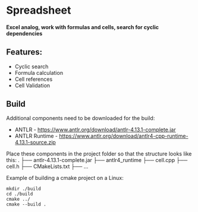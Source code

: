 # Spreadsheet
#### Excel analog, work with formulas and cells, search for cyclic dependencies

## Features:
- Cyclic search
- Formula calculation
- Cell references
- Cell Validation

## Build
Additional components need to be downloaded for the build:

- ANTLR - https://www.antlr.org/download/antlr-4.13.1-complete.jar
- ANTLR Runtime - https://www.antlr.org/download/antlr4-cpp-runtime-4.13.1-source.zip

Place these components in the project folder so that the structure looks like this:
.
├── antlr-4.13.1-complete.jar
├── antlr4_runtime
├── cell.cpp
├── cell.h
├── CMakeLists.txt
├── ...

Example of building a cmake project on a Linux:

    mkdir ./build
    cd ./build
    cmake ../
    cmake --build .

